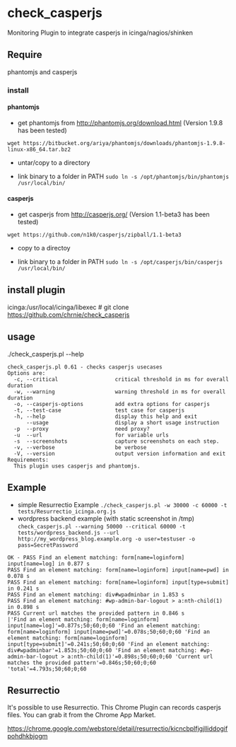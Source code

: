 check_casperjs
==============

Monitoring Plugin to integrate casperjs in icinga/nagios/shinken


## Require

phantomjs and casperjs

### install

#### phantomjs

- get phantomjs from http://phantomjs.org/download.html (Version 1.9.8 has been tested)

`wget https://bitbucket.org/ariya/phantomjs/downloads/phantomjs-1.9.8-linux-x86_64.tar.bz2`


- untar/copy to a directory

- link binary to a folder in PATH
`sudo ln -s /opt/phantomjs/bin/phantomjs /usr/local/bin/`

#### casperjs

- get casperjs from http://casperjs.org/ (Version 1.1-beta3 has been tested)

`wget https://github.com/n1k0/casperjs/zipball/1.1-beta3`

- copy to a directoy

- link binary to a folder in PATH
`sudo ln -s /opt/casperjs/bin/casperjs /usr/local/bin/`

## install plugin

   icinga:/usr/local/icinga/libexec # git clone https://github.com/chrnie/check_casperjs 

## usage

./check_casperjs.pl --help

    check_casperjs.pl 0.61 - checks casperjs usecases
    Options are:
      -c, --critical                  critical threshold in ms for overall duration
      -w, --warning                   warning threshold in ms for overall duration
      -o, --casperjs-options          add extra options for casperjs
      -t, --test-case                 test case for casperjs
      -h, --help                      display this help and exit
          --usage                     display a short usage instruction
      -p  --proxy                     need proxy?
      -u  --url                       for variable urls
      -s  --screenshots               capture screenshots on each step.
      -v, --verbose                   be verbose
      -V, --version                   output version information and exit
    Requirements:
      This plugin uses casperjs and phantomjs.

## Example
- simple Resurrectio Example
`./check_casperjs.pl -w 30000 -c 60000 -t tests/Resurrectio_icinga.org.js`
- wordpress backend example (with static screenshot in /tmp)
`check_casperjs.pl --warning 50000 --critical 60000 -t tests/wordpress_backend.js --url http://my_wordpress_blog.example.org -o user=testuser -o pass=SecretPassword`

```
OK - PASS Find an element matching: form[name=loginform] input[name=log] in 0.877 s
PASS Find an element matching: form[name=loginform] input[name=pwd] in 0.078 s
PASS Find an element matching: form[name=loginform] input[type=submit] in 0.241 s
PASS Find an element matching: div#wpadminbar in 1.853 s
PASS Find an element matching: #wp-admin-bar-logout > a:nth-child(1) in 0.898 s
PASS Current url matches the provided pattern in 0.846 s
|'Find an element matching: form[name=loginform] input[name=log]'=0.877s;50;60;0;60 'Find an element matching: form[name=loginform] input[name=pwd]'=0.078s;50;60;0;60 'Find an element matching: form[name=loginform] input[type=submit]'=0.241s;50;60;0;60 'Find an element matching: div#wpadminbar'=1.853s;50;60;0;60 'Find an element matching: #wp-admin-bar-logout > a:nth-child(1)'=0.898s;50;60;0;60 'Current url matches the provided pattern'=0.846s;50;60;0;60 'total'=4.793s;50;60;0;60
```



## Resurrectio

It's possible to use Resurrectio. This Chrome Plugin can records casperjs files.
You can grab it from the Chrome App Market.

https://chrome.google.com/webstore/detail/resurrectio/kicncbplfjgjlliddogifpohdhkbjogm


